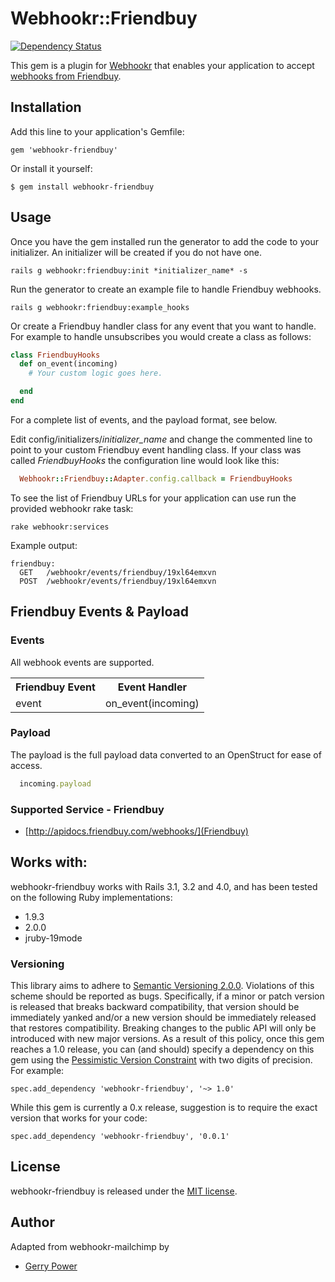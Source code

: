 # Webhookr::Friendbuy
[![Dependency Status](https://gemnasium.com/zoocasa/webhookr-friendbuy.png)](https://gemnasium.com/zoocasa/webhookr-friendbuy)

This gem is a plugin for [Webhookr](https://github.com/zoocasa/webhookr) that enables
your application to accept [webhooks from Friendbuy](https://support.friendbuy.com/entries/20743117-HTTP-POST-Data-Destination).

## Installation

Add this line to your application's Gemfile:

    gem 'webhookr-friendbuy'

Or install it yourself:

    $ gem install webhookr-friendbuy

## Usage

Once you have the gem installed run the generator to add the code to your initializer.
An initializer will be created if you do not have one.

```console
rails g webhookr:friendbuy:init *initializer_name* -s
```

Run the generator to create an example file to handle Friendbuy webhooks.

```console
rails g webhookr:friendbuy:example_hooks
```

Or create a Friendbuy handler class for any event that you want to handle. For example
to handle unsubscribes you would create a class as follows:

```ruby
class FriendbuyHooks
  def on_event(incoming)
    # Your custom logic goes here.

  end
end
```

For a complete list of events, and the payload format, see below.

Edit config/initializers/*initializer_name* and change the commented line to point to
your custom Friendbuy event handling class. If your class was called *FriendbuyHooks*
the configuration line would look like this:

```ruby
  Webhookr::Friendbuy::Adapter.config.callback = FriendbuyHooks
```

To see the list of Friendbuy URLs for your application can use run the provided webhookr rake task:

```console
rake webhookr:services
```

Example output:

```console
friendbuy:
  GET	/webhookr/events/friendbuy/19xl64emxvn
  POST	/webhookr/events/friendbuy/19xl64emxvn
```

## Friendbuy Events & Payload

### Events

All webhook events are supported. 

<table>
  <tr>
    <th>Friendbuy Event</th>
    <th>Event Handler</th>
  </tr>
  <tr>
    <td>event</td>
    <td>on_event(incoming)</td>
  </tr>
</table>

### Payload

The payload is the full payload data converted to an OpenStruct
for ease of access. 

```ruby
  incoming.payload

```

### <a name="supported_services"></a>Supported Service - Friendbuy

* [http://apidocs.friendbuy.com/webhooks/](Friendbuy)

## <a name="works_with"></a>Works with:

webhookr-friendbuy works with Rails 3.1, 3.2 and 4.0, and has been tested on the following Ruby
implementations:

* 1.9.3
* 2.0.0
* jruby-19mode

### Versioning
This library aims to adhere to [Semantic Versioning 2.0.0](http://semver.org/). Violations of this scheme should be reported as
bugs. Specifically, if a minor or patch version is released that breaks backward compatibility, that
version should be immediately yanked and/or a new version should be immediately released that restores
compatibility. Breaking changes to the public API will only be introduced with new major versions. As a
result of this policy, once this gem reaches a 1.0 release, you can (and should) specify a dependency on
this gem using the [Pessimistic Version Constraint](http://docs.rubygems.org/read/chapter/16#page74) with
two digits of precision. For example:

    spec.add_dependency 'webhookr-friendbuy', '~> 1.0'

While this gem is currently a 0.x release, suggestion is to require the exact version that works for your code:

    spec.add_dependency 'webhookr-friendbuy', '0.0.1'

## License

webhookr-friendbuy is released under the [MIT license](http://www.opensource.org/licenses/MIT).

## Author

Adapted from webhookr-mailchimp by 
* [Gerry Power](https://github.com/gerrypower)
